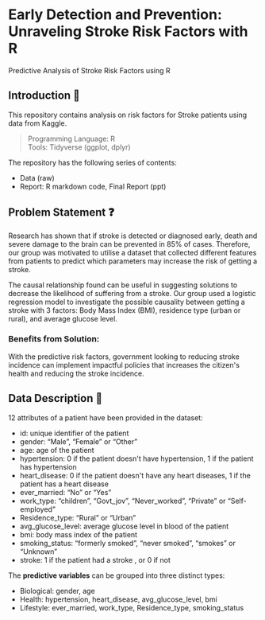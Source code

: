 # Early Detection and Prevention: Unraveling Stroke Risk Factors with R
Predictive Analysis of Stroke Risk Factors using R 

## Introduction 🌟
This repository contains analysis on risk factors for Stroke patients using data from Kaggle.
> Programming Language: R \
> Tools: Tidyverse (ggplot, dplyr)

The repository has the following series of contents:
- Data (raw)
- Report: R markdown code, Final Report (ppt)

## Problem Statement ❓
Research has shown that if stroke is detected or diagnosed early, death and severe damage to the brain can be prevented in 85% of cases. Therefore, our group was motivated to utilise a dataset that collected different features from patients to predict which parameters may increase the risk of getting a stroke. 

The causal relationship found can be useful in suggesting solutions to decrease the likelihood of suffering from a stroke. Our group used a logistic regression model to investigate the possible causality between getting a stroke with 3 factors: Body Mass Index (BMI), residence type (urban or rural), and average glucose level.

### Benefits from Solution:
With the predictive risk factors, government looking to reducing stroke incidence can implement impactful policies that increases the citizen's health and reducing the stroke incidence. 

## Data Description 📶
12 attributes of a patient have been provided in the dataset:
- id: unique identifier of the patient
- gender: “Male”, “Female” or “Other”
- age: age of the patient
- hypertension: 0 if the patient doesn't have hypertension, 1 if the patient has hypertension
- heart_disease: 0 if the patient doesn't have any heart diseases, 1 if the patient has a heart
disease
- ever_married: “No” or “Yes”
- work_type: “children”, “Govt_jov”, “Never_worked”, “Private” or “Self-employed”
- Residence_type: “Rural” or “Urban”
- avg_glucose_level: average glucose level in blood of the patient
- bmi: body mass index of the patient
- smoking_status: “formerly smoked”, “never smoked”, “smokes” or “Unknown”
- stroke: 1 if the patient had a stroke , or 0 if not

The **predictive variables** can be grouped into three distinct types:
- Biological: gender, age
- Health: hypertension, heart_disease, avg_glucose_level, bmi
- Lifestyle: ever_married, work_type, Residence_type, smoking_status
